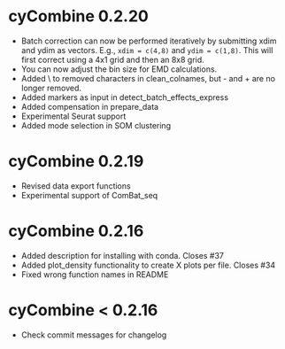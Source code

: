 # cyCombine 0.2.20

* Batch correction can now be performed iteratively by submitting xdim and ydim as vectors. E.g., `xdim = c(4,8)` and `ydim = c(1,8)`. This will first correct using a 4x1 grid and then an 8x8 grid.
* You can now adjust the bin size for EMD calculations.
* Added \ to removed characters in clean_colnames, but - and + are no longer removed.
* Added markers as input in detect_batch_effects_express
* Added compensation in prepare_data
* Experimental Seurat support
* Added mode selection in SOM clustering

# cyCombine 0.2.19

* Revised data export functions
* Experimental support of ComBat_seq

# cyCombine 0.2.16

* Added description for installing with conda. Closes #37
* Added plot_density functionality to create X plots per file. Closes #34
* Fixed wrong function names in README 

# cyCombine < 0.2.16

* Check commit messages for changelog
